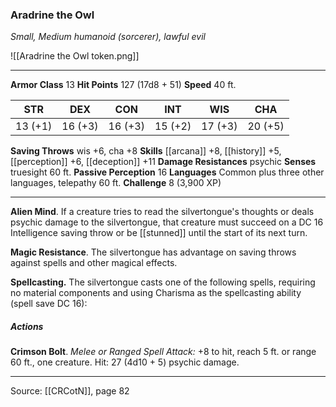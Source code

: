 ### Aradrine the Owl
_Small, Medium humanoid (sorcerer), lawful evil_

![[Aradrine the Owl token.png]]


---

**Armor Class** 13
**Hit Points** 127 (17d8 + 51)
**Speed** 40 ft.

| STR     | DEX     | CON     | INT     | WIS     | CHA     |
|---------|---------|---------|---------|---------|---------|
| 13 (+1) | 16 (+3) | 16 (+3) | 15 (+2) | 17 (+3) | 20 (+5) |

**Saving Throws** wis +6, cha +8
**Skills** [[arcana]] +8, [[history]] +5, [[perception]] +6, [[deception]] +11
**Damage Resistances** psychic
**Senses** truesight 60 ft.
**Passive Perception** 16
**Languages** Common plus three other languages, telepathy 60 ft.
**Challenge** 8 (3,900 XP)

---

**Alien Mind**. If a creature tries to read the silvertongue's thoughts or deals psychic damage to the silvertongue, that creature must succeed on a DC 16 Intelligence saving throw or be [[stunned]] until the start of its next turn.

**Magic Resistance**. The silvertongue has advantage on saving throws against spells and other magical effects.

**Spellcasting.** The silvertongue casts one of the following spells, requiring no material components and using Charisma as the spellcasting ability (spell save DC 16):

##### Actions
**Crimson Bolt**. _Melee or Ranged Spell Attack:_ +8 to hit, reach 5 ft. or range 60 ft., one creature. Hit: 27 (4d10 + 5) psychic damage.


---

Source: [[CRCotN]], page 82